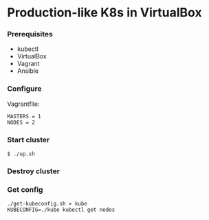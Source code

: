 # Production-like K8s in VirtualBox

### Prerequisites
- kubectl
- VirtualBox
- Vagrant
- Ansible

### Configure
Vagrantfile:
```
MASTERS = 1
NODES = 2
```


### Start cluster
```
$ ./up.sh
```

### Destroy cluster

### Get config
```
./get-kubeconfig.sh > kube
KUBECONFIG=./kube kubectl get nodes
```
